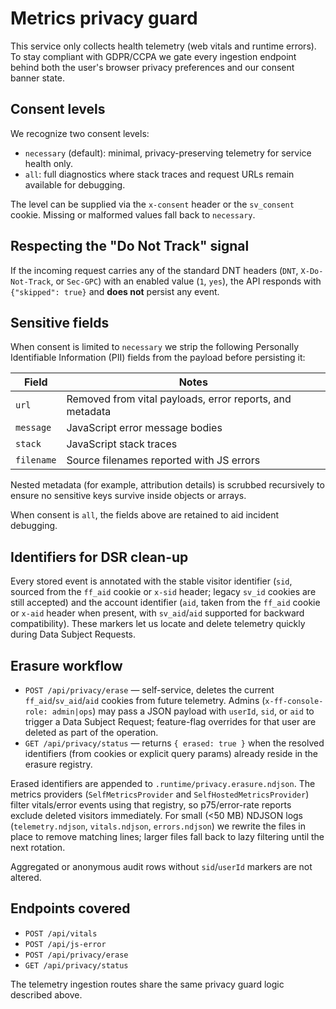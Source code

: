 # Metrics privacy guard

This service only collects health telemetry (web vitals and runtime errors). To stay compliant with GDPR/CCPA we gate every ingestion endpoint behind both the user's browser privacy preferences and our consent banner state.

## Consent levels

We recognize two consent levels:

- `necessary` (default): minimal, privacy-preserving telemetry for service health only.
- `all`: full diagnostics where stack traces and request URLs remain available for debugging.

The level can be supplied via the `x-consent` header or the `sv_consent` cookie. Missing or malformed values fall back to `necessary`.

## Respecting the "Do Not Track" signal

If the incoming request carries any of the standard DNT headers (`DNT`, `X-Do-Not-Track`, or `Sec-GPC`) with an enabled value (`1`, `yes`), the API responds with `{"skipped": true}` and **does not** persist any event.

## Sensitive fields

When consent is limited to `necessary` we strip the following Personally Identifiable Information (PII) fields from the payload before persisting it:

| Field      | Notes                                                    |
| ---------- | -------------------------------------------------------- |
| `url`      | Removed from vital payloads, error reports, and metadata |
| `message`  | JavaScript error message bodies                          |
| `stack`    | JavaScript stack traces                                  |
| `filename` | Source filenames reported with JS errors                 |

Nested metadata (for example, attribution details) is scrubbed recursively to ensure no sensitive keys survive inside objects or arrays.

When consent is `all`, the fields above are retained to aid incident debugging.

## Identifiers for DSR clean-up

Every stored event is annotated with the stable visitor identifier (`sid`, sourced from the `ff_aid` cookie or `x-sid` header; legacy `sv_id` cookies are still accepted) and the account identifier (`aid`, taken from the `ff_aid` cookie or `x-aid` header when present, with `sv_aid`/`aid` supported for backward compatibility). These markers let us locate and delete telemetry quickly during Data Subject Requests.

## Erasure workflow

- `POST /api/privacy/erase` — self-service, deletes the current `ff_aid`/`sv_aid`/`aid` cookies from future telemetry. Admins (`x-ff-console-role: admin|ops`) may pass a JSON payload with `userId`, `sid`, or `aid` to trigger a Data Subject Request; feature-flag overrides for that user are deleted as part of the operation.
- `GET /api/privacy/status` — returns `{ erased: true }` when the resolved identifiers (from cookies or explicit query params) already reside in the erasure registry.

Erased identifiers are appended to `.runtime/privacy.erasure.ndjson`. The metrics providers (`SelfMetricsProvider` and `SelfHostedMetricsProvider`) filter vitals/error events using that registry, so p75/error-rate reports exclude deleted visitors immediately. For small (<50 MB) NDJSON logs (`telemetry.ndjson`, `vitals.ndjson`, `errors.ndjson`) we rewrite the files in place to remove matching lines; larger files fall back to lazy filtering until the next rotation.

Aggregated or anonymous audit rows without `sid`/`userId` markers are not altered.

## Endpoints covered

- `POST /api/vitals`
- `POST /api/js-error`
- `POST /api/privacy/erase`
- `GET /api/privacy/status`

The telemetry ingestion routes share the same privacy guard logic described above.
